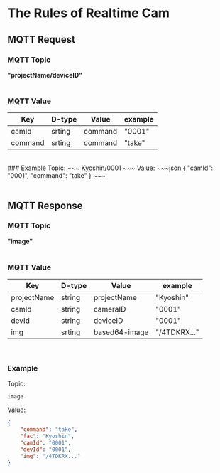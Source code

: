# The Rules of Realtime Cam
## MQTT Request
### MQTT Topic
**"projectName/deviceID"**
<br><br>
### MQTT Value
|   Key   |  D-type  |  Value  | example |
|  ----   |   ----   |   ----  |   ----  |
|  camId  |  srting  | command |  "0001" |
| command |  srting  | command |  "take" |
<br>
### Example
Topic: 
~~~
Kyoshin/0001
~~~
Value: 
~~~json
{
    "camId": "0001",
    "command": "take"
}
~~~
<br><br>

## MQTT Response

### MQTT Topic
**"image"**
<br><br>
### MQTT Value
|   Key   |  D-type  |  Value  | example |
|  ----   |   ----   |   ----  |   ----  |
| projectName | string |   projectName |   "Kyoshin"   |
|    camId    | string |    cameraID   |     "0001"    |
|    devId    | string |    deviceID   |     "0001"    |
|     img     | srting | based64-image |  "/4TDKRX..." |
<br>

### Example
Topic: 
~~~
image
~~~

Value:
~~~json
{
    "command": "take",
    "fac": "Kyoshin",
    "camId": "0001",
    "devId": "0001",
    "img": "/4TDKRX..."
}
~~~